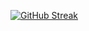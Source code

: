[![GitHub Streak](http://github-readme-streak-stats.herokuapp.com?user=archit0&theme=react&background=002984)](https://git.io/streak-stats)
